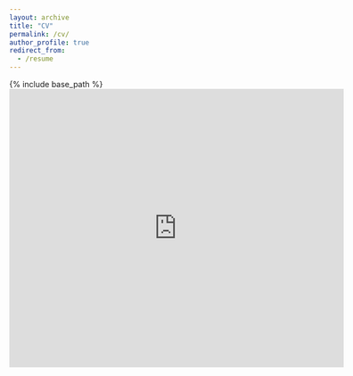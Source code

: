 ```yaml
---
layout: archive
title: "CV"
permalink: /cv/
author_profile: true
redirect_from:
  - /resume
---
```


{% include base_path %}
<embed src="https://benjiahong.github.io/files/zhang_ben_CV_082021.pdf" type="application/pdf" width="600px" height="500px" />
